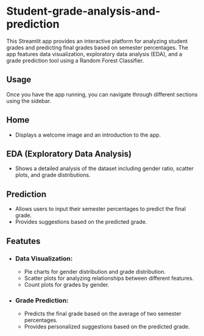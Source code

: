 # Student-grade-analysis-and-prediction

<p>This Streamlit app provides an interactive platform for analyzing student grades and predicting final grades
        based on semester percentages. The app features data visualization, exploratory data analysis (EDA), and a grade
        prediction tool using a Random Forest Classifier.</p>
    <p>
        <h2>Usage</h2>
        Once you have the app running, you can navigate through different sections using the sidebar.</p> 
    <p>
        <h2>Home</h2>
        <ul>
            <li>Displays a welcome image and an introduction to the app.</li>
        </ul></p>            
    <p>
        <h2>EDA (Exploratory Data Analysis)</h2>
        <ul>
            <li>Shows a detailed analysis of the dataset including gender ratio, scatter plots, and grade distributions.</li>
        </ul>
        </p>  
   <p>
        <h2>Prediction</h2>
        <ul>
            <li>Allows users to input their semester percentages to predict the final grade.</li>
            <li>Provides suggestions based on the predicted grade.</li>
        </ul>
        </p> 
     <p>
    <h2>Featutes</h2>
    <ul>
        <li>
            <h3>Data Visualization:</h3>
            <ul>
                <li>Pie charts for gender distribution and grade distribution.</li>
                <li>Scatter plots for analyzing relationships between different features.</li>
                <li>Count plots for grades by gender.</li>
            </ul>
        </li>
    </ul>
    <ul>
        <li>
            <h3>Grade Prediction:</h3>
            <ul>
                <li>Predicts the final grade based on the average of two semester percentages.</li>
                <li>Provides personalized suggestions based on the predicted grade.</li>
           </ul>
        </li>
    </ul>
    </p>
   
